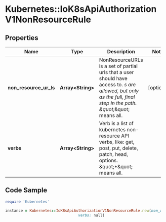 # Kubernetes::IoK8sApiAuthorizationV1NonResourceRule

## Properties

Name | Type | Description | Notes
------------ | ------------- | ------------- | -------------
**non_resource_ur_ls** | **Array&lt;String&gt;** | NonResourceURLs is a set of partial urls that a user should have access to.  *s are allowed, but only as the full, final step in the path.  \&quot;*\&quot; means all. | [optional] 
**verbs** | **Array&lt;String&gt;** | Verb is a list of kubernetes non-resource API verbs, like: get, post, put, delete, patch, head, options.  \&quot;*\&quot; means all. | 

## Code Sample

```ruby
require 'Kubernetes'

instance = Kubernetes::IoK8sApiAuthorizationV1NonResourceRule.new(non_resource_ur_ls: null,
                                 verbs: null)
```


